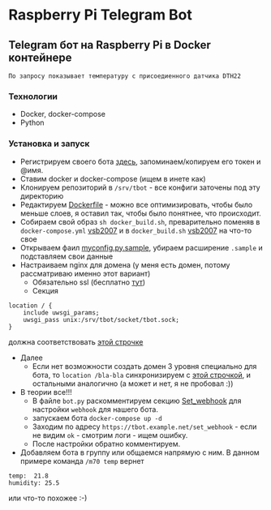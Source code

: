 # Raspberry Pi Telegram Bot

## Telegram бот на Raspberry Pi в Docker контейнере
```
По запросу показывает температуру с присоедиенного датчика DTH22
```

### Технологии
 - Docker, docker-compose
 - Python

### Установка и запуск
 - Регистрируем своего бота [здесь](https://core.telegram.org/bots#3-how-do-i-create-a-bot), запоминаем/копируем его токен и @имя.
 - Ставим docker и docker-compose (ищем в инете как)
 - Клонируем репозиторий в `/srv/tbot` - все конфиги заточены под эту директорию
 - Редактируем [Dockerfile](https://github.com/vsb2007/raspberry_telegram_bot/blob/master/Dockerfile) - можно все оптимизировать, чтобы было меньше слоев, 
я оставил так, чтобы было понятнее, что происходит.
 - Собираем свой образ `sh docker_build.sh`, преварительно поменяв в `docker-compose.yml` [vsb2007](https://github.com/vsb2007/raspberry_telegram_bot/blob/eb46c118f6f6fa0cabf7323a7100e22bac73e74f/docker-compose.yml#L5) 
и в `docker_build.sh` [vsb2007](https://github.com/vsb2007/raspberry_telegram_bot/blob/497bf655755e04479f1314706a1186c5d64d22d5/docker_build.sh#L3) на что-то свое
 - Открываем фаил [myconfig.py.sample](config/myconfig.py.sample), убираем расширение `.sample` и подставляем свои данные
 - Настраиваем nginx для домена (у меня есть домен, потому рассматриваю именно этот вариант)
    * Обязательно ssl (бесплатно [тут](https://letsencrypt.org/))
    * Секция
```
location / {
	include uwsgi_params;
	uwsgi_pass unix:/srv/tbot/socket/tbot.sock;
}
```
должна соответствовать [этой строчке](https://github.com/vsb2007/raspberry_telegram_bot/blob/f2904be2290ce14fd414bc5954cfbd771170c50a/app/tbot.ini#L7)

 - Далее
    * Если нет возможности создать домен 3 уровня специально для бота, то `location /bla-bla` синхронизируем с [этой строчкой](https://github.com/vsb2007/raspberry_telegram_bot/blob/9e39e42851f5435869b11303d87cabb4effee6f5/app/bot.py#L66),
    и остальными аналогично (а может и нет, я не пробовал :))
 - В теории все!!! 
    * В файле `bot.py` раскомментируем секцию [Set_webhook](https://github.com/vsb2007/raspberry_telegram_bot/blob/497bf655755e04479f1314706a1186c5d64d22d5/bot.py#L114)
для настройки `webhook` для нашего бота. 
    * запускаем бота `docker-compose up -d`
    * Заходим по адресу `https://tbot.example.net/set_webhook` - если не видим `ok` - смотрим логи - ищем ошибку.
    * После настройки обратно комментируем.
 - Добавляем бота в группу или общаемся напрямую с ним. В данном примере команда `/m70 temp` вернет
```
temp:  21.8
humidity: 25.5
```
или что-то похожее :-)


